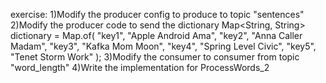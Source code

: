 exercise: 
1)Modify the producer config to produce to topic "sentences"
2)Modify the producer code to send the dictionary
	Map<String, String> dictionary = Map.of(
           "key1", "Apple Android Ama",
            "key2", "Anna Caller Madam",
            "key3", "Kafka Mom Moon",
            "key4", "Spring Level Civic",
            "key5", "Tenet Storm Work"
        );
3)Modify the consumer to consumer from topic "word_length"
4)Write the implementation for ProcessWords_2
